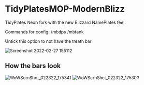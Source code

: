 # TidyPlatesMOP-ModernBlizz

TidyPlates Neon fork with the new Blizzard NamePlates feel.

Commands for config: 
/mbdps
/mbtank

Untick this option to not have the treath bar

![Screenshot 2022-02-27 155112](https://user-images.githubusercontent.com/67925799/155895715-031ca44b-5bf6-42a7-8c75-6d639cd57494.png)

## How the bars look
![WoWScrnShot_022322_175341](https://user-images.githubusercontent.com/67925799/155406707-d05f3b99-c8a0-4396-8513-f59675e3833a.jpg)
![WoWScrnShot_022322_175303](https://user-images.githubusercontent.com/67925799/155406713-d8e3cf93-7a84-40e3-b106-96511be20513.jpg)

